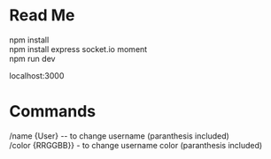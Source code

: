 # Read Me

npm install  
npm install express socket.io moment  
npm run dev  
  
localhost:3000  

# Commands  
  
/name {User} -- to change username (paranthesis included)  
/color {RRGGBB}} - to change username color (paranthesis included)  

